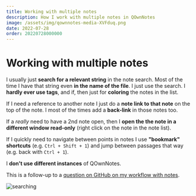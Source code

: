 ```yaml
---
title: Working with multiple notes
description: How I work with multiple notes in QOwnNotes
image: /assets/img/qownnotes-media-XVFduq.png
date: 2022-07-28
order: 20220728000000
---
```


# Working with multiple notes

<BlogDate v-bind:fm="$frontmatter" />

I usually just **search for a relevant string** in the note search. Most of the time I have that string even **in the name of the file**. I just use the search. I **hardly ever use tags**, and if, then just for **coloring** the notes in the list.

If I need a reference to another note I just do a **note link to that note** on the top of the note. I most of the times add a **back-link** in those notes too.

If a _really_ need to have a 2nd note open, then I **open the the note in a different window read-only** (right click on the note in the note list).

If I quickly need to navigate between points in notes I use **"bookmark" shortcuts** (e.g. `Ctrl + Shift + 1`) and jump between passages that way (e.g. back with `Ctrl + 1`).

I **don't use different instances** of QOwnNotes.

This is a follow-up to a [question on GitHub on my workflow with notes](https://github.com/pbek/QOwnNotes/issues/2565#issuecomment-1197881078).

![searching](./media/qownnotes-media-XVFduq.png)
